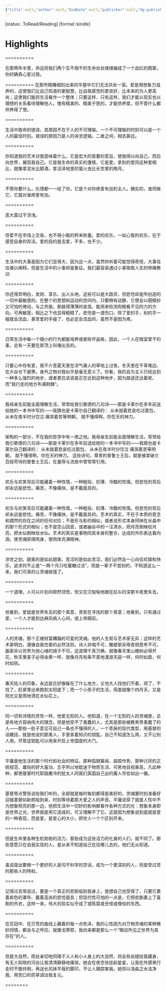 ```yaml
---
{"title":null,"author":null,"EndDate":null,"publisher":null,"dg-publish":true,"permalink":"/BookNotes/自深深处/","dgPassFrontmatter":true,"noteIcon":""}
---
```


[status:: ToRead/Reading]
[format::kindle]

# Highlights

==========

在那两年半里，命运将我们两个互不相干的生命丝丝缕缕编成了一个血红的图案，你的确真心爱过我。

==========
在那所精雕细刻出来的华屋中它们无法共处一室。爱是用想象力滋养的，这使我们比自己知道的更聪慧，比自我感觉的更良好，比本来的为人更高尚；这使我们能将生活看作一个整体；只要这样、只有这样，我们才能以现实也以理想的关系看待理解他人。惟有精美的、精美于思的，才能供养爱。但不管什么都供养得了恨。

==========

生活中致命的错误，其原因不在于人的不可理喻。一个不可理喻的时刻可以是一个人的最佳时刻。错误的原因乃是人的讲求逻辑。二者之间，相去甚远。

==========

你知道我的艺术对我意味着什么，它是宏大的首要的意旨，使我得以向自己，而后向世界，展现我自己。它是我生命的真实的激情，它是爱。拿别的爱同这种爱相比，就像拿泥水比醇酒，拿沼泽地里的萤火虫比长空里的皓月。

==========


不管你要什么，仇恨都一一给了你，它是个对你疼爱有加的主人。确实的，谁伺候它，它就对谁疼爱有加。

==========


恶大莫过于浮浅。

==========


但爱不在市场上交易，也不用小贩的秤来称量。爱的欢乐，一如心智的欢乐，在于感受自身的存活。爱的目的是去爱，不多，也不少。

==========

生活中的大事是因为它们显得大，因为这一点，虽然你听着可能觉得奇怪，大事往往难以阐释。但是生活中的小事却是象征。我们最容易通过小事吸取人生的惨痛教训

==========

你还得弄明白，发财、享乐、出人头地，这些可以是大路货，但悲怆却是所创造的一切中最敏感的。在整个的思想和运动的空间内，只要稍有动静，它便会以既精妙又可怕的律动，与之共振。那敲得薄薄的金箔，能用来检测肉眼看不见的力的方向，可再敏感，相比之下也显得粗糙了。悲怆是一道伤口，除了爱的手，别的手一碰就会流血，甚至爱的手碰了，也必定会流血的，虽然不是因为疼。

==========


日常生活中每一个细小的行为都能培养或者败坏品格，因此，一个人在暗室里干的事，总有一天要在房顶上叫嚷出去的。

==========


只要心中存有爱，我不介意夏天里在凉气袭人的草地上过夜，冬天里在干草堆边、在大谷仓下避寒。身外之物对我似乎是毫无意义了。你看，我的自为主义已经达到一种多么强烈的地步，或者更应该说是正在达到这种地步，因为路途还远着呢，而“我行走的地方布满荆棘”。

==========

我母亲生前能全面理解生活，常常给我引歌德的几句诗——那是卡莱尔在多年前送给她的一本书中写的——我猜也是卡莱尔自己翻译的： 从未就着悲哀吃过面包， 从未在夜半时分饮泣 痛哭着苦等明朝， 就不懂得啊，你在天的神力。

==========

架构的一部分，不在我的哲学中有一席之地。我母亲生前能全面理解生活，常常给我引歌德的几句诗——那是卡莱尔在多年前送给她的一本书中写的——我猜也是卡莱尔自己翻译的： 从未就着悲哀吃过面包， 从未在夜半时分饮泣 痛哭着苦等明朝， 就不懂得啊，你在天的神力。 这些诗句，尊贵的普鲁士王后，就是被拿破仑百般苛待的普鲁士王后，在羞辱与流放中曾常常引用。

==========

欢乐与欢笑背后可能藏着一种性情，一种粗俗、刻薄、冷酷的性情。但悲怆的背后却永远是悲怆。痛苦，不像痛快，是不戴面具的。

==========

欢乐与欢笑背后可能藏着一种性情，一种粗俗、刻薄、冷酷的性情。但悲怆的背后却永远是悲怆。痛苦，不像痛快，是不戴面具的。艺术的真实，不在于本质的意念和偶然的存在之间的任何对应；不是形与影的相似，或者说形式本身同映在水晶中的那个形式的相似；也不是空山回音，或者幽谷中的一汪清水，把月亮倒映给月亮，把水仙倒映给水仙。艺术的真实是事物同其本身的整合，达成的外形表达着内涵，使灵魂获得肉身，使肉体充满精神。

==========


涉世之初，甜美的是如此甜美，苦涩的是如此苦涩，我们必然会一心向往欢娱和快乐，追求的不止是“一两个月只吃蜜糖过活”，而是一辈子不尝别的，不知道这么一来，我们可真的让灵魂挨饿了。

==========


一个道理，人可以片刻间顿然领悟，但又在沉甸甸地跟在后头的深更半夜里失去。

==========

他看到，爱就是世界失去的那个真意，贤哲在寻找的那个真意；他看到，只有通过爱，一个人才能到达麻风病人心间，或上帝跟前。

==========

人的灵魂，那个正被财富糟蹋的可爱的灵魂。他的人生观与艺术家无异；这样的艺术家明白，遵循自我完善的必然法则，诗人非唱不可，雕塑家非用青铜思考不可，画家非以世界为他心绪的镜子不可。这道理千真万确，就像春天里山楂树必得开花，秋天里麦子必得金黄一样，就像月亮有条不紊地漫游天庭一样，何时如盘，何时如钩。

==========


春天给人的印象，永远是花好像躲在了什么地方，又怕大人找他们不着，烦了，不找了，赶紧冒出来跑到太阳底下；而一个小孩子的生活，简直就像个四月天，又是阳光又是雨地洒在水仙花上。


==========

同一切有诗情的灵性一样，他爱无知的人。他知道，在一个无知的人的灵魂里，总是有地方容纳伟大的理念。但是他受不了愚蠢的人，尤其是那些被教育弄愚蠢了的人——那些一肚子意见可自己一条也不懂得的人，一个乖戾的现代类型，用基督的话概括，就是他说的那类人，手里拿着知识的钥匙，自己不知道怎么用，又不让别人用，尽管这钥匙可以用来开启上帝国度的大门。

==========

平庸是他生活的那个时代和社会的特征。那种孤陋寡闻、装腔作势，那种讨厌的正统规范、庸俗的好大喜功、忘乎所以地耽迷于物质生活、可笑地自视甚高，凡此种种，都使基督时代耶路撒冷的犹太人同我们英国自己出的庸人市侩如出一辙。

==========


基督带点警告说给我们听的，全部就是每时每刻都得是美好的，灵魂要时刻准备好迎接基督如新郎般到来，时刻等待着那大爱之人的声音。平庸说穿了就是人性中不为想象照亮的那一边，他把生活中一切好的影响都看作各种方式的光：想象本身即是世界之光，世界就是用它造成的，可又理解不了它。这是因为想象说到底就是爱的一种表现，而是爱，是爱心的大小，把世人一个个区别开来。

==========

但是生命里各种生机勃勃的活力，那些成为这些活力的化身的人们，就不同了。那些意愿只在自我实现的人，是从来不知道自己在往哪儿去的。他们无从知道。

==========


虽说提出要做一个更好的人是句不科学的空话，成为一个更深刻的人，则是受过苦的那些人的特权。

==========
 

记得过去常说过，要是一个真正的悲剧临到我身上，我想自己也受得了，只要它裹着紫色的罩布、戴着高尚的悲怆面具；但现代性可怕的一点是，它把悲剧裹上了喜剧的外衣，这样一来，伟大的现实似乎成了或陈腐或丑怪或俚俗的东西。

==========

在花冠中、在贝壳的曲线上藏着的每一点色泽，我的心性因为对万物灵魂的某种微妙同情，都会与之呼应。就像戈蒂耶，我向来都是那么一个“眼目所见之世界为其存在”的人。

==========


但是大自然，雨丝亲切地同降于义人和小人身上的大自然，将会有岩缝给我藏身，有无人知晓的河谷让我清清静静地痛哭。她会在夜空张挂起星星，让我在外摸黑行走时不致绊倒，再送长风抹平我的脚印，不让人跟踪害我。她将以浩淼之水洁净我，用苦口的药草调治我复元。

========